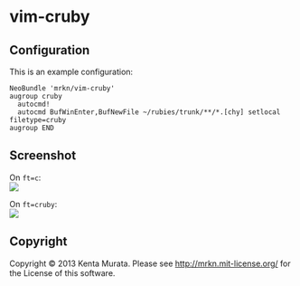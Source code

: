 # vim-cruby

## Configuration

This is an example configuration:

```
NeoBundle 'mrkn/vim-cruby'
augroup cruby
  autocmd!
  autocmd BufWinEnter,BufNewFile ~/rubies/trunk/**/*.[chy] setlocal filetype=cruby
augroup END
```

## Screenshot

On `ft=c`:<br />
![](https://embed.gyazo.com/65ebdf3412c5d62446def2f8990c6c54.png)

On `ft=cruby`:<br />
![](https://embed.gyazo.com/c776aeb36e5a9889aba7330d6c996d23.png)

## Copyright

Copyright © 2013 Kenta Murata.
Please see http://mrkn.mit-license.org/ for the License of this software.

